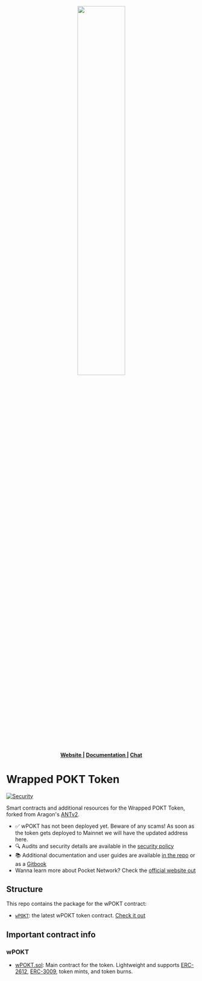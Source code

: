 <p align="center"><img width="50%" src="https://user-images.githubusercontent.com/16605170/74199287-94f17680-4c18-11ea-9de2-b094fab91431.png"></p>

<div align="center">
  <h4>
    <a href="https://aragon.network">
      Website
    </a>
    <span> | </span>
    <a href="#">
      Documentation
    </a>
    <span> | </span>
    <a href="https://bit.ly/POKTsite_DSCRDinvite">
      Chat
    </a>
  </h4>
</div>

# Wrapped POKT Token

<p>
  <!-- Security -->
  <a href="SECURITY.md">
    <img src="https://img.shields.io/badge/security-audited-green?style=flat-square" alt="Security" />
  </a>
</p>

Smart contracts and additional resources for the Wrapped POKT Token, forked from Aragon's [ANTv2](https://aragon.org/token/ant).

- ✅ wPOKT has not been deployed yet. Beware of any scams! As soon as the token gets deployed to Mainnet we will have the updated address here.
- 🔍 Audits and security details are available in the [security policy](SECURITY.md)
- 📚 Additional documentation and user guides are available [in the repo](docs/) or as a [Gitbook]()
- Wanna learn more about Pocket Network? Check the [official website out](https://pokt.network/)

## Structure

This repo contains the package for the wPOKT contract:

- [`wPOKT`](packages/wPOKT): the latest wPOKT token contract. [Check it out](packages/v2/contracts/wPOKT.sol)

## Important contract info

### wPOKT

- [wPOKT.sol](packages/v2/contracts/wPOKT.sol): Main contract for the token. Lightweight and supports [ERC-2612](https://eips.ethereum.org/EIPS/eip-2612), [ERC-3009](https://eips.ethereum.org/EIPS/eip-3009), token mints, and token burns.

